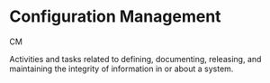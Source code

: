 # Configuration Management


CM

Activities and tasks related to defining, documenting, releasing, and
maintaining the integrity of information in or about a system.

